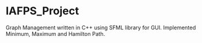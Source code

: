 # IAFPS_Project
Graph Management written in C++ using SFML library for GUI.
Implemented Minimum, Maximum and Hamilton Path.
